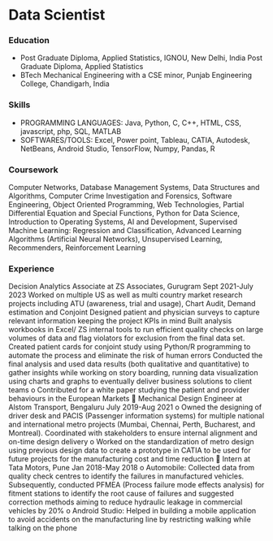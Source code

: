 # Data Scientist
### Education
- Post Graduate Diploma, Applied Statistics, IGNOU, New Delhi, India	Post Graduate Diploma, Applied Statistics
- BTech Mechanical Engineering with a CSE minor, Punjab Engineering College, Chandigarh, India

### Skills
- PROGRAMMING LANGUAGES: Java, Python, C, C++, HTML, CSS, javascript, php, SQL, MATLAB
- SOFTWARES/TOOLS: Excel, Power point, Tableau, CATIA, Autodesk, NetBeans, Android Studio, TensorFlow, Numpy, Pandas, R
### Coursework
Computer Networks, Database Management Systems, Data Structures and Algorithms, Computer Crime Investigation and Forensics, Software Engineering, Object Oriented Programming, Web Technologies, Partial Differential Equation and Special Functions, Python for Data Science, Introduction to Operating Systems, AI and Development, Supervised Machine Learning: Regression and Classification, Advanced Learning Algorithms (Artificial Neural Networks), Unsupervised Learning, Recommenders, Reinforcement Learning  
### Experience
Decision Analytics Associate at ZS Associates, Gurugram					        Sept 2021-July 2023
Worked on multiple US as well as multi country market research projects including ATU (awareness, trial and usage), Chart Audit, Demand estimation and Conjoint
Designed patient and physician surveys to capture relevant information keeping the project KPIs in mind
Built analysis workbooks in Excel/ ZS internal tools to run efficient quality checks on large volumes of data and flag violators for exclusion from the final data set. Created patient cards for conjoint study using Python/R programming to automate the process and eliminate the risk of human errors
Conducted the final analysis and used data results (both qualitative and quantitative) to gather insights while working on story boarding, running data visualization using charts and graphs to eventually deliver business solutions to client teams
o	Contributed for a white paper studying the patient and provider behaviours in the European Markets
	Mechanical Design Engineer at Alstom Transport, Bengaluru 				      July 2019-Aug 2021
o	Owned the designing of driver desk and PACIS (Passenger information systems) for multiple national and international metro projects (Mumbai, Chennai, Perth, Bucharest, and Montreal). Coordinated with stakeholders to ensure internal alignment and on-time design delivery
o	Worked on the standardization of metro design using previous design data to create a prototype in CATIA to be used for future projects for the manufacturing cost and time reduction
	Intern at Tata Motors, Pune								                              Jan 2018-May 2018
o	Automobile: Collected data from quality check centres to identify the failures in manufactured vehicles. Subsequently, conducted PFMEA (Process failure mode effects analysis) for fitment stations to identify the root cause of failures and suggested correction methods aiming to reduce hydraulic leakage in commercial vehicles by 20%
o	Android Studio: Helped in building a mobile application to avoid accidents on the manufacturing line by restricting walking while talking on the phone
